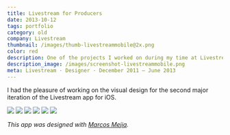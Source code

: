 ```yaml
---
title: Livestream for Producers
date: 2013-10-12
tags: portfolio
category: old
company: Livestream
thumbnail: /images/thumb-livestreammobile@2x.png
color: red
description: One of the projects I worked on during my time at Livestream was an iOS app to help our customers connect to their audiences on the go, broadcast live from their phones, control our hardware, and more.
description_image: /images/screenshot-livestreammobile.png
meta: Livestream · Designer · December 2011 — June 2013
---
```


I had the pleasure of working on the visual design for the second major iteration of the Livestream app for iOS.

<img src="/images/livestream-ios-1.jpg">
<img src="/images/livestream-ios-2.jpg">
<img src="/images/livestream-ios-3.jpg">
<img src="/images/livestream-ios-4.jpg">
<img src="/images/livestream-ios-5.jpg">
<img src="/images/livestream-ios-6.jpg">

_This app was designed with [Marcos Mejia](https://twitter.com/marcosmejia)._
